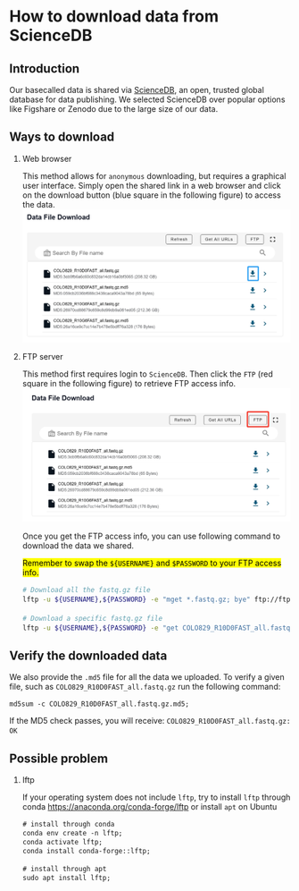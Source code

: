 # How to download data from ScienceDB
## Introduction
Our basecalled data is shared via [ScienceDB](https://www.scidb.cn/en), an open, trusted global database for data publishing. We selected ScienceDB over popular options like Figshare or Zenodo due to the large size of our data.

## Ways to download
1. Web browser

    This method allows for `anonymous` downloading, but requires a graphical user interface. Simply open the shared link in a web browser and click on the download button (blue square in the following figure) to access the data.
    ![fig1](./sciencedb_fig1.png)


   
2. FTP server

   This method first requires login to `ScienceDB`. Then click the `FTP` (red square in the following figure) to retrieve FTP access info.
   ![fig2](./sciencedb_fig2.png)

   Once you get the FTP access info, you can use following command to download the data we shared.

   <mark>Remember to swap the `${USERNAME}` and `$PASSWORD` to your FTP access info.</mark>
   ```bash
   # Download all the fastq.gz file
   lftp -u ${USERNAME},${PASSWORD} -e "mget *.fastq.gz; bye" ftp://ftp-upload.scidb.cn:2121;

   # Download a specific fastq.gz file
   lftp -u ${USERNAME},${PASSWORD} -e "get COLO829_R10D0FAST_all.fastq.gz; bye" ftp://ftp-upload.scidb.cn:2121;
   ```

## Verify the downloaded data
We also provide the `.md5` file for all the data we uploaded. To verify a given file, such as `COLO829_R10D0FAST_all.fastq.gz` run the following command:
```
md5sum -c COLO829_R10D0FAST_all.fastq.gz.md5;
```
    
If the MD5 check passes, you will receive:
`COLO829_R10D0FAST_all.fastq.gz: OK`


## Possible problem
1. lftp
   
   If your operating system does not include `lftp`, try to install `lftp` through conda <https://anaconda.org/conda-forge/lftp> or install `apt` on Ubuntu
   ```
   # install through conda
   conda env create -n lftp;
   conda activate lftp;
   conda install conda-forge::lftp;

   # install through apt
   sudo apt install lftp;
   ```

